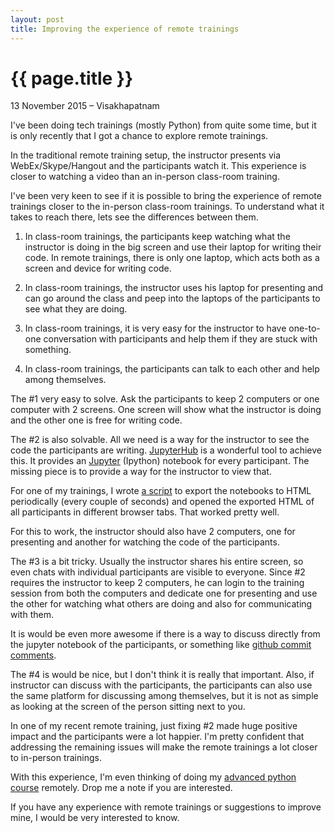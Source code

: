 ```yaml
---
layout: post
title: Improving the experience of remote trainings 
---
```


# {{ page.title }}
<p class="meta">13 November 2015 &#8211; Visakhapatnam</p>

I've been doing tech trainings (mostly Python) from quite some time, but it is only recently that I got a chance to explore remote trainings. 

In the traditional remote training setup, the instructor presents via WebEx/Skype/Hangout and the participants watch it. This experience is closer to watching a video than an in-person class-room training. 

I've been very keen to see if it is possible to bring the experience of remote trainings closer to the in-person class-room trainings. To understand what it takes to reach there, lets see the differences between them.

1. In class-room trainings, the participants keep watching what the instructor is doing in the big screen and use their laptop for writing their code. In remote trainings, there is only one laptop, which acts both as a screen and device for writing code.
 
2. In class-room trainings, the instructor uses his laptop for presenting and can go around the class and peep into the laptops of the participants to see what they are doing.

3. In class-room trainings, it is very easy for the instructor to have one-to-one conversation with participants and help them if they are stuck with something.

4. In class-room trainings, the participants can talk to each other and help among themselves.

The #1 very easy to solve. Ask the participants to keep 2 computers or one computer with 2 screens. One screen will show what the instructor is doing and the other one is free for writing code.

The #2 is also solvable. All we need is a way for the instructor to see the code the participants are writing. [JupyterHub][] is a wonderful tool to achieve this. It provides an [Jupyter][] (Ipython) notebook for every participant. The missing piece is to provide a way for the instructor to view that.

For one of my trainings, I wrote [a script][Makefile] to export the notebooks to HTML periodically (every couple of seconds) and opened the exported HTML of all participants in different browser tabs. That worked pretty well.

For this to work, the instructor should also have 2 computers, one for presenting and another for watching the code of the participants.

The #3 is a bit tricky. Usually the instructor shares his entire screen, so even chats with individual participants are visible to everyone. Since #2 requires the instructor to keep 2 computers, he can login to the training session from both the computers and dedicate one for presenting and use the other for watching what others are doing and also for communicating with them. 

It is would be even more awesome if there is a way to discuss directly from the jupyter notebook of the participants, or something like [github commit comments][1].

The #4 is would be nice, but I don't think it is really that important. Also, if instructor can discuss with the participants, the participants can also use the same platform for discussing among themselves, but it is not as simple as looking at the screen of the person sitting next to you. 

In one of my recent remote training, just fixing #2 made huge positive impact and the participants were a lot happier. I'm pretty confident that addressing the remaining issues will make the remote trainings a lot closer to in-person trainings.

With this experience, I'm even thinking of doing my [advanced python course][advpy] remotely. Drop me a note if you are interested.

If you have any experience with remote trainings or suggestions to improve mine, I would be very interested to know.

[JupyterHub]: https://github.com/jupyter/jupyterhub
[Jupyter]: http://jupyter.org/
[Makefile]: https://gist.github.com/anandology/6c27e81fcf12f7891aa9
[1]: https://github.com/blog/42-commit-comments
[advpy]: http://anandology.com/trainings/advanced-python.html